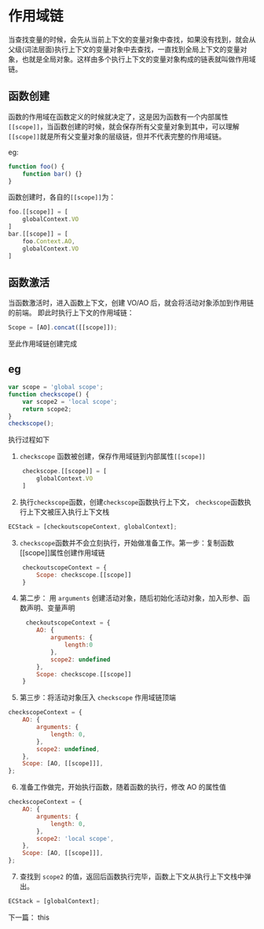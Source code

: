 # 作用域链

当查找变量的时候，会先从当前上下文的变量对象中查找，如果没有找到，就会从父级(词法层面)执行上下文的变量对象中去查找，一直找到全局上下文的变量对象，也就是全局对象。这样由多个执行上下文的变量对象构成的链表就叫做作用域链。

## 函数创建

函数的作用域在函数定义的时候就决定了，这是因为函数有一个内部属性`[[scope]]`，当函数创建的时候，就会保存所有父变量对象到其中，可以理解`[[scope]]`就是所有父变量对象的层级链，但并不代表完整的作用域链。

eg:

```js
function foo() {
	function bar() {}
}
```

函数创建时，各自的`[[scope]]`为：

```js
foo.[[scope]] = [
    globalContext.VO
]
bar.[[scope]] = [
    foo.Context.AO,
    globalContext.VO
]
```

## 函数激活

当函数激活时，进入函数上下文，创建 VO/AO 后，就会将活动对象添加到作用链的前端。
即此时执行上下文的作用域链：

```js
Scope = [AO].concat([[scope]]);
```

至此作用域链创建完成

## eg

```js
var scope = 'global scope';
function checkscope() {
	var scope2 = 'local scope';
	return scope2;
}
checkscope();
```

执行过程如下

1. `checkscope` 函数被创建，保存作用域链到内部属性`[[scope]]`

```js
    checkscope.[[scope]] = [
        globalContext.VO
    ]
```

2. 执行`checkscope`函数，创建`checkscope`函数执行上下文， `checkscope`函数执行上下文被压入执行上下文栈

```js
ECStack = [checkoutscopeContext, globalContext];
```

3. `checkscope`函数并不会立刻执行，开始做准备工作。第一步：复制函数[[scope]]属性创建作用域链

```js
    checkoutscopeContext = {
        Scope: checkscope.[[scope]]
    }

```

4. 第二步： 用 `arguments` 创建活动对象，随后初始化活动对象，加入形参、函数声明、变量声明

```js
     checkoutscopeContext = {
        AO: {
            arguments: {
                length:0
            },
            scope2: undefined
        },
        Scope: checkscope.[[scope]]
    }
```

5. 第三步：将活动对象压入 `checkscope` 作用域链顶端

```js
checkscopeContext = {
	AO: {
		arguments: {
			length: 0,
		},
		scope2: undefined,
	},
	Scope: [AO, [[scope]]],
};
```

6. 准备工作做完，开始执行函数，随着函数的执行，修改 AO 的属性值

```js
checkscopeContext = {
	AO: {
		arguments: {
			length: 0,
		},
		scope2: 'local scope',
	},
	Scope: [AO, [[scope]]],
};
```

7. 查找到 `scope2` 的值，返回后函数执行完毕，函数上下文从执行上下文栈中弹出。

```js
ECStack = [globalContext];
```


下一篇： this